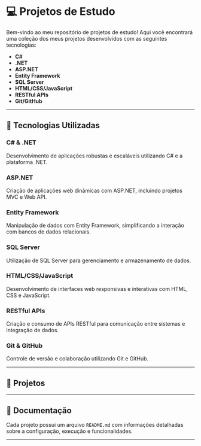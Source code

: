 # 💻 Projetos de Estudo

Bem-vindo ao meu repositório de projetos de estudo! Aqui você encontrará uma coleção dos meus projetos desenvolvidos com as seguintes tecnologias:

- **C#**
- **.NET**
- **ASP.NET**
- **Entity Framework**
- **SQL Server**
- **HTML/CSS/JavaScript**
- **RESTful APIs**
- **Git/GitHub**

---

## 🚀 Tecnologias Utilizadas

### C# & .NET

Desenvolvimento de aplicações robustas e escaláveis utilizando C# e a plataforma .NET.

### ASP.NET

Criação de aplicações web dinâmicas com ASP.NET, incluindo projetos MVC e Web API.

### Entity Framework

Manipulação de dados com Entity Framework, simplificando a interação com bancos de dados relacionais.

### SQL Server

Utilização de SQL Server para gerenciamento e armazenamento de dados.

### HTML/CSS/JavaScript

Desenvolvimento de interfaces web responsivas e interativas com HTML, CSS e JavaScript.

### RESTful APIs

Criação e consumo de APIs RESTful para comunicação entre sistemas e integração de dados.

### Git & GitHub

Controle de versão e colaboração utilizando Git e GitHub.

---

## 📂 Projetos



---

## 📜 Documentação

Cada projeto possui um arquivo `README.md` com informações detalhadas sobre a configuração, execução e funcionalidades.

---

